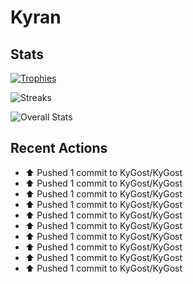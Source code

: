 # Kyran
## Stats
<!-- liar ![Languages Used](https://github-readme-stats.vercel.app/api/top-langs?username=KyGost&theme=nord&hide_border=true&langs_count=10) -->

[![Trophies](https://github-profile-trophy.vercel.app/?username=KyGost&theme=nord&no-frame=true&column=3&row=2&margin-w=15&margin-h=15)](https://github.com/ryo-ma/github-profile-trophy)

![Streaks](https://github-readme-streak-stats.herokuapp.com/?user=KyGost&theme=nord&hide_border=true&date_format=Y-m-d)

![Overall Stats](https://github-readme-stats.vercel.app/api?username=KyGost&show_icons=true&theme=nord&hide_border=true&count_private=true&hide_rank=true&hide_title=true)

## Recent Actions
* ⬆️ Pushed 1 commit to KyGost/KyGost
* ⬆️ Pushed 1 commit to KyGost/KyGost
* ⬆️ Pushed 1 commit to KyGost/KyGost
* ⬆️ Pushed 1 commit to KyGost/KyGost
* ⬆️ Pushed 1 commit to KyGost/KyGost
* ⬆️ Pushed 1 commit to KyGost/KyGost
* ⬆️ Pushed 1 commit to KyGost/KyGost
* ⬆️ Pushed 1 commit to KyGost/KyGost
* ⬆️ Pushed 1 commit to KyGost/KyGost
* ⬆️ Pushed 1 commit to KyGost/KyGost
